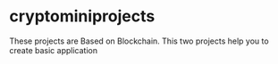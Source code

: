 # cryptominiprojects
<p> These projects are Based on Blockchain.
This two projects help you to create basic application</p>
